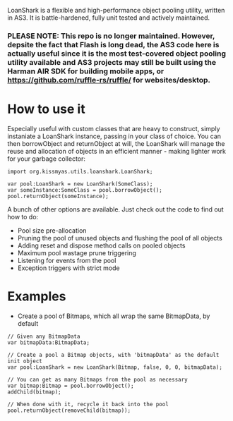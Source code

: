 LoanShark is a flexible and high-performance object pooling utility, written in AS3. It is battle-hardened, fully unit tested and actively maintained.

### PLEASE NOTE: This repo is no longer maintained. However, depsite the fact that Flash is long dead, the AS3 code here is actually useful since it is the most test-covered object pooling utility available and AS3 projects may still be built using the Harman AIR SDK for building mobile apps, or https://github.com/ruffle-rs/ruffle/ for websites/desktop.

# How to use it #

Especially useful with custom classes that are heavy to construct, simply instaniate a LoanShark instance, passing in your class of choice. You can then borrowObject and returnObject at will, the LoanShark will manage the reuse and allocation of objects in an efficient manner - making lighter work for your garbage collector:

    import org.kissmyas.utils.loanshark.LoanShark;
    
    var pool:LoanShark = new LoanShark(SomeClass);
    var someInstance:SomeClass = pool.borrowObject();
    pool.returnObject(someInstance);

A bunch of other options are available. Just check out the code to find out how to do:

  * Pool size pre-allocation
  * Pruning the pool of unused objects and flushing the pool of all objects
  * Adding reset and dispose method calls on pooled objects
  * Maximum pool wastage prune triggering
  * Listening for events from the pool
  * Exception triggers with strict mode

# Examples #

- Create a pool of Bitmaps, which all wrap the same BitmapData, by default

```
// Given any BitmapData
var bitmapData:BitmapData;

// Create a pool a Bitmap objects, with 'bitmapData' as the default init object
var pool:LoanShark = new LoanShark(Bitmap, false, 0, 0, bitmapData);

// You can get as many Bitmaps from the pool as necessary
var bitmap:Bitmap = pool.borrowObject();
addChild(bitmap);

// When done with it, recycle it back into the pool
pool.returnObject(removeChild(bitmap));
```
